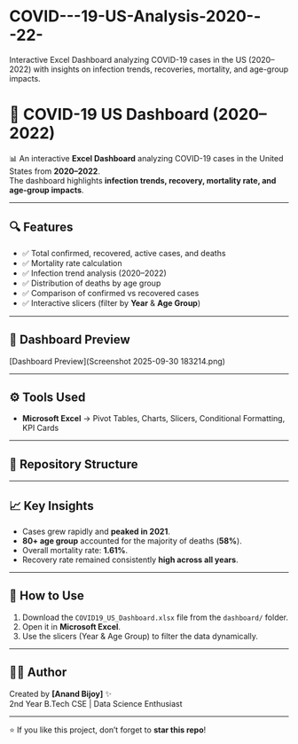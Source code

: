 # COVID---19-US-Analysis-2020---22-
Interactive Excel Dashboard analyzing COVID-19 cases in the US (2020–2022) with insights on infection trends, recoveries, mortality, and age-group impacts.

# 🦠 COVID-19 US Dashboard (2020–2022)

📊 An interactive **Excel Dashboard** analyzing COVID-19 cases in the United States from **2020–2022**.  
The dashboard highlights **infection trends, recovery, mortality rate, and age-group impacts**.  

---

## 🔍 Features
- ✅ Total confirmed, recovered, active cases, and deaths  
- ✅ Mortality rate calculation  
- ✅ Infection trend analysis (2020–2022)  
- ✅ Distribution of deaths by age group  
- ✅ Comparison of confirmed vs recovered cases  
- ✅ Interactive slicers (filter by **Year** & **Age Group**)  

---

## 📸 Dashboard Preview
[Dashboard Preview](Screenshot 2025-09-30 183214.png)

---

## ⚙️ Tools Used
- **Microsoft Excel** → Pivot Tables, Charts, Slicers, Conditional Formatting, KPI Cards  

---

## 📂 Repository Structure


---

## 📈 Key Insights
- Cases grew rapidly and **peaked in 2021**.  
- **80+ age group** accounted for the majority of deaths (**58%**).  
- Overall mortality rate: **1.61%**.  
- Recovery rate remained consistently **high across all years**.  

---

## 🚀 How to Use
1. Download the `COVID19_US_Dashboard.xlsx` file from the `dashboard/` folder.  
2. Open it in **Microsoft Excel**.  
3. Use the slicers (Year & Age Group) to filter the data dynamically.  

---

## 👨‍💻 Author
Created by **[Anand Bijoy]** ✨  
2nd Year B.Tech CSE | Data Science Enthusiast  

---

⭐ If you like this project, don’t forget to **star this repo**!


